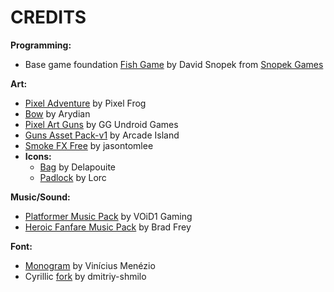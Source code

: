 # CREDITS

**Programming:**
- Base game foundation [Fish Game](https://github.com/heroiclabs/fishgame-godot) by David Snopek from [Snopek Games](https://www.snopekgames.com)

**Art:**
- [Pixel Adventure](https://pixelfrog-assets.itch.io/pixel-adventure-1/) by Pixel Frog
- [Bow](https://arydian.itch.io/simple-wooden-bow-and-arrows/) by Arydian
- [Pixel Art Guns](https://gg-undroid-games.itch.io/pixel-art-guns-with-firing-animations-3/) by GG Undroid Games
- [Guns Asset Pack-v1](https://arcadeisland.itch.io/guns-asset-pack-v1/) by Arcade Island
- [Smoke FX Free](https://jasontomlee.itch.io/smoke-fx-free/) by jasontomlee
- **Icons:**
  - [Bag](https://game-icons.net/1x1/delapouite/shopping-bag.html/) by Delapouite
  - [Padlock](https://game-icons.net/1x1/lorc/padlock.html/) by Lorc

**Music/Sound:**
- [Platformer Music Pack](https://void1gaming.itch.io/platformer-music-pack-lite/) by VOiD1 Gaming
- [Heroic Fanfare Music Pack](https://bradfrey.itch.io/heroic-fanfare-music-pack-1/) by Brad Frey

**Font:**
- [Monogram](https://datagoblin.itch.io/monogram) by Vinícius Menézio
- Cyrillic [fork](https://dmitriy-shmilo.itch.io/monogram-ua) by dmitriy-shmilo
